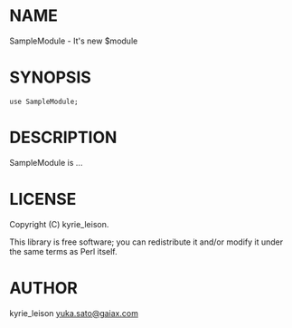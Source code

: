 # NAME

SampleModule - It's new $module

# SYNOPSIS

    use SampleModule;

# DESCRIPTION

SampleModule is ...

# LICENSE

Copyright (C) kyrie\_leison.

This library is free software; you can redistribute it and/or modify
it under the same terms as Perl itself.

# AUTHOR

kyrie\_leison <yuka.sato@gaiax.com>
